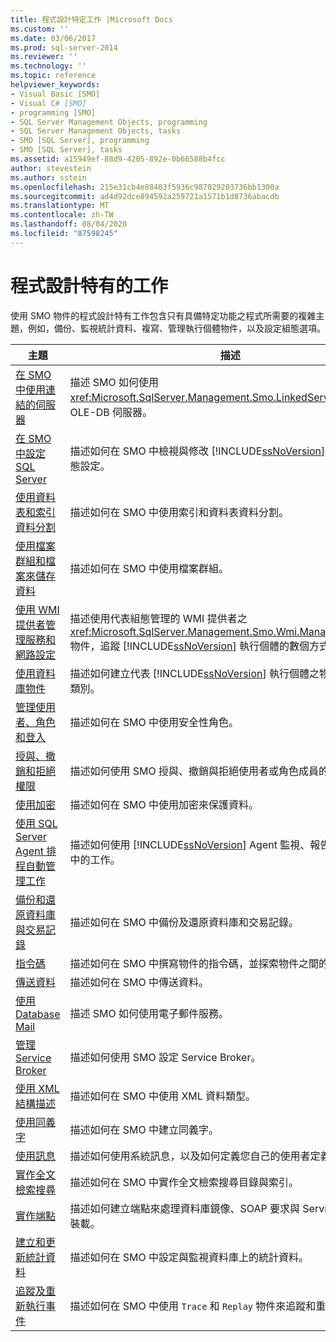 ```yaml
---
title: 程式設計特定工作 |Microsoft Docs
ms.custom: ''
ms.date: 03/06/2017
ms.prod: sql-server-2014
ms.reviewer: ''
ms.technology: ''
ms.topic: reference
helpviewer_keywords:
- Visual Basic [SMO]
- Visual C# [SMO]
- programming [SMO]
- SQL Server Management Objects, programming
- SQL Server Management Objects, tasks
- SMO [SQL Server], programming
- SMO [SQL Server], tasks
ms.assetid: a15949ef-88d9-4205-892e-0b66588b4fcc
author: stevestein
ms.author: sstein
ms.openlocfilehash: 215e31cb4e88403f5936c987029203736bb1300a
ms.sourcegitcommit: ad4d92dce894592a259721a1571b1d8736abacdb
ms.translationtype: MT
ms.contentlocale: zh-TW
ms.lasthandoff: 08/04/2020
ms.locfileid: "87598245"
---
```

# <a name="programming-specific-tasks"></a>程式設計特有的工作
  使用 SMO 物件的程式設計特有工作包含只有具備特定功能之程式所需要的複雜主題，例如，備份、監視統計資料、複寫、管理執行個體物件，以及設定組態選項。  
  
|主題|描述|  
|-----------|-----------------|  
|[在 SMO 中使用連結的伺服器](using-linked-servers-in-smo.md)|描述 SMO 如何使用 <xref:Microsoft.SqlServer.Management.Smo.LinkedServer> 物件連結 OLE-DB 伺服器。|  
|[在 SMO 中設定 SQL Server](configuring-sql-server-in-smo.md)|描述如何在 SMO 中檢視與修改 [!INCLUDE[ssNoVersion](../../../includes/ssnoversion-md.md)] 執行個體的組態設定。|  
|[使用資料表和索引資料分割](using-table-and-index-partitioning.md)|描述如何在 SMO 中使用索引和資料表資料分割。|  
|[使用檔案群組和檔案來儲存資料](using-filegroups-and-files-to-store-data.md)|描述如何在 SMO 中使用檔案群組。|  
|[使用 WMI 提供者管理服務和網路設定](managing-services-and-network-settings-by-using-wmi-provider.md)|描述使用代表組態管理的 WMI 提供者之 <xref:Microsoft.SqlServer.Management.Smo.Wmi.ManagedComputer> 物件，追蹤 [!INCLUDE[ssNoVersion](../../../includes/ssnoversion-md.md)] 執行個體的數個方式。|  
|[使用資料庫物件](creating-altering-and-removing-database-objects.md)|描述如何建立代表 [!INCLUDE[ssNoVersion](../../../includes/ssnoversion-md.md)] 執行個體之物件的執行個體類別。|  
|[管理使用者、角色和登入](managing-users-roles-and-logins.md)|描述如何在 SMO 中使用安全性角色。|  
|[授與、撤銷和拒絕權限](granting-revoking-and-denying-permissions.md)|描述如何使用 SMO 授與、撤銷與拒絕使用者或角色成員的權限。|  
|[使用加密](using-encryption.md)|描述如何在 SMO 中使用加密來保護資料。|  
|[使用 SQL Server Agent 排程自動管理工作](../../../ssms/agent/sql-server-agent.md)|描述如何使用 [!INCLUDE[ssNoVersion](../../../includes/ssnoversion-md.md)] Agent 監視、報告與排程 SMO 中的工作。|  
|[備份和還原資料庫與交易記錄](backing-up-and-restoring-databases-and-transaction-logs.md)|描述如何在 SMO 中備份及還原資料庫和交易記錄。|  
|[指令碼](scripting.md)|描述如何在 SMO 中撰寫物件的指令碼，並探索物件之間的相依性。|  
|[傳送資料](transferring-data.md)|描述如何在 SMO 中傳送資料。|  
|[使用 Database Mail](using-database-mail.md)|描述 SMO 如何使用電子郵件服務。|  
|[管理 Service Broker](managing-service-broker.md)|描述如何使用 SMO 設定 Service Broker。|  
|[使用 XML 結構描述](using-xml-schemas.md)|描述如何在 SMO 中使用 XML 資料類型。|  
|[使用同義字](using-synonyms.md)|描述如何在 SMO 中建立同義字。|  
|[使用訊息](using-messages.md)|描述如何使用系統訊息，以及如何定義您自己的使用者定義訊息。|  
|[實作全文檢索搜尋](implementing-full-text-search.md)|描述如何在 SMO 中實作全文檢索搜尋目錄與索引。|  
|[實作端點](implementing-endpoints.md)|描述如何建立端點來處理資料庫鏡像、SOAP 要求與 Service Broker 的裝載。|  
|[建立和更新統計資料](../../statistics/statistics.md)|描述如何在 SMO 中設定與監視資料庫上的統計資料。|  
|[追蹤及重新執行事件](tracing-and-replaying-events.md)|描述如何在 SMO 中使用 `Trace` 和 `Replay` 物件來追蹤和重新執行事件。|  
  
  
